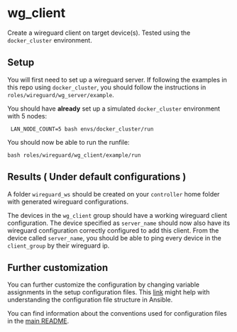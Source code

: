 # wg_client
Create a wireguard client on target device(s). Tested using the `docker_cluster` environment.

## Setup
You will first need to set up a wireguard server. If following the examples in this repo using `docker_cluster`, you should follow the instructions in `roles/wireguard/wg_server/example`.

You should have **already** set up a simulated `docker_cluster` environment with 5 nodes:
```
 LAN_NODE_COUNT=5 bash envs/docker_cluster/run
```

You should now be able to run the runfile:
```
bash roles/wireguard/wg_client/example/run
```

## Results ( Under default configurations )
A folder `wireguard_ws` should be created on your `controller` home folder with generated wireguard configurations.

The devices in the `wg_client` group should have a working wireguard client configuration. The device specified as `server_name` should now also have its wireguard configuration correctly configured to add this client. From the device called `server_name`, you should be able to ping every device in the `client_group` by their wireguard ip.


## Further customization
You can further customize the configuration by changing variable assignments in the setup configuration files. This [link](https://docs.ansible.com/ansible/latest/user_guide/intro_inventory.html#group-variables) might help with understanding the configuration file structure in Ansible.

You can find information about the conventions used for configuration files in the [main README](/README.md#toolbox-structure).

